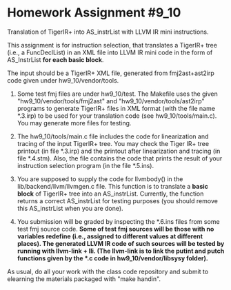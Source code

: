 # Homework Assignment #9_10

Translation of TigerIR+ into AS_instrList with LLVM IR mini instructions.

This assignment is for instruction selection, that translates a TigerIR+ tree (i.e., a FuncDeclList) in an XML file into LLVM IR mini code in the form of AS_InstrList **for each basic block**.

The input should be a TigerIR+ XML file, generated from fmj2ast+ast2irp code given under hw9_10/vendor/tools.

1) Some test fmj files are under hw9_10/test. The Makefile uses the given "hw9_10/vendor/tools/fmj2ast" and "hw9_10/vendor/tools/ast2irp" programs to generate TigerIR+ files in XML format (with the file name *.3.irp) to be used for your translation code (see hw9_10/tools/main.c). You may generate more files for testing.

2) The hw9_10/tools/main.c file includes the code for linearization and tracing of the input TigerIR+ tree. You may check the Tiger IR+ tree printout (in file \*.3.irp) and the printout after linearization and tracing (in file \*.4.stm). Also, the file contains the code that prints the result of your instruction selection program (in the file \*.5.ins).

3) You are supposed to supply the code for llvmbody() in the lib/backend/llvm/llvmgen.c file. This function is to translate a **basic block** of TigerIR+ tree into an AS_instrList. Currently, the function returns a correct AS_instrList for testing purposes (you should remove this AS_instrList when you are done).

4) You submission will be graded by inspecting the \*.6.ins files from some test fmj source code. **Some of test fmj sources will be those with no variables redefine (i.e., assigned to different values at different places). The generated LLVM IR code of such sources will be tested by running with llvm-link + lli. (The llvm-link is to link the putint and putch functions given by the \*.c code in hw9_10/vendor/libsysy folder).**

As usual, do all your work with the class code repository and submit to elearning the materials packaged with "make handin".